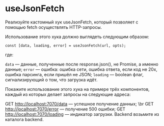 # useJsonFetch

Реализуйте кастомный хук useJsonFetch, который позволяет с помощью fetch осуществлять HTTP-запросы.

Использование этого хука должно выглядеть следующим образом:

`const [data, loading, error] = useJsonFetch(url, opts);`

где:

`data` — данные, полученные после response.json(), не Promise, а именно данные;
`error` — ошибка: ошибка сети, ошибка ответа, если код не 20x, ошибка парсинга, если пришёл не JSON;
`loading` — boolean флаг, сигнализирующий о том, что загрузка идёт.

Покажите использование этого хука на примере трёх компонентов, каждый из которых делает запросы на следующие адреса:

GET [http://localhost:7070/data]('http://localhost:7070/data') — успешное получение данных; \br
GET [http://localhost:7070/error]('http://localhost:7070/error') — получение 500 ошибки;
GET [http://localhost:7070/loading]('http://localhost:7070/loading') — индикатор загрузки.
Backend возьмите из каталога backend.
